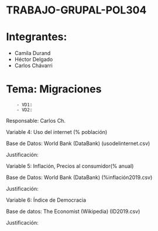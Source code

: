 # TRABAJO-GRUPAL-POL304
# Integrantes:
- Camila Durand 
- Héctor Delgado
- Carlos Chávarri

# Tema: Migraciones
        
        
        
        - VD1:
        - VD2: 
        
        
 Responsable: Carlos Ch. 
 
 Variable 4:  Uso del internet (% población)
 
 Base de Datos: World Bank (DataBank) (usodelinternet.csv)
 
 Justificación: 
 
 Variable 5: Inflación, Precios al consumidor(% anual)

Base de Datos: World Bank (DataBank) (%inflación2019.csv)

Justificación: 

Variable 6: Índice de Democracia

Base de datos: The Economist (Wikipedia) (ID2019.csv)

Justificación:  


        
